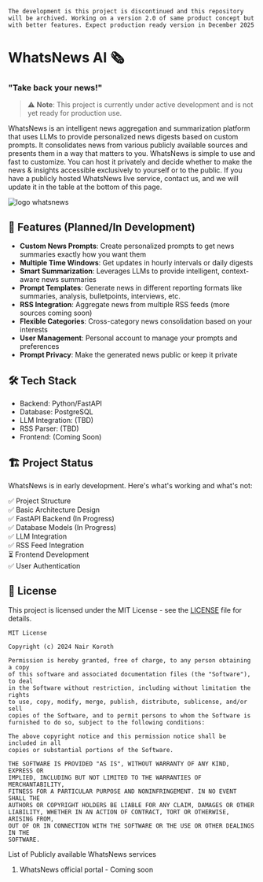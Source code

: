 `The development is this project is discontinued and this repository will be archived. Working on a version 2.0 of same product concept but with better features. Expect production ready version in December 2025`

# WhatsNews AI 🗞️
### "Take back your news!"

> ⚠️ **Note**: This project is currently under active development and is not yet ready for production use.

WhatsNews is an intelligent news aggregation and summarization platform that uses LLMs to provide personalized news digests based on custom prompts. It consolidates news from various publicly available sources and presents them in a way that matters to you. WhatsNews is simple to use and fast to customize. You can host it privately and decide whether to make the news & insights accessible exclusively to yourself or to the public. If you have a publicly hosted WhatsNews live service, contact us, and we will update it in the table at the bottom of this page.

![logo whatsnews](https://github.com/user-attachments/assets/edaf87c4-ac35-400b-a680-159279a133a6)



## 🚀 Features (Planned/In Development)

- **Custom News Prompts**: Create personalized prompts to get news summaries exactly how you want them
- **Multiple Time Windows**: Get updates in hourly intervals or daily digests
- **Smart Summarization**: Leverages LLMs to provide intelligent, context-aware news summaries
- **Prompt Templates**: Generate news in different reporting formats like summaries, analysis, bulletpoints, interviews, etc.
- **RSS Integration**: Aggregate news from multiple RSS feeds (more sources coming soon)
- **Flexible Categories**: Cross-category news consolidation based on your interests
- **User Management**: Personal account to manage your prompts and preferences
- **Prompt Privacy**: Make the generated news public or keep it private

## 🛠️ Tech Stack

- Backend: Python/FastAPI
- Database: PostgreSQL
- LLM Integration: (TBD)
- RSS Parser: (TBD)
- Frontend: (Coming Soon)

## 🏗️ Project Status

WhatsNews is in early development. Here's what's working and what's not:

✅ Project Structure  
✅ Basic Architecture Design  
✅ FastAPI Backend (In Progress)  
✅ Database Models (In Progress)  
✅ LLM Integration  
✅ RSS Feed Integration  
⏳ Frontend Development  
✅ User Authentication  


## 📝 License

This project is licensed under the MIT License - see the [LICENSE](LICENSE) file for details.

```
MIT License

Copyright (c) 2024 Nair Koroth

Permission is hereby granted, free of charge, to any person obtaining a copy
of this software and associated documentation files (the "Software"), to deal
in the Software without restriction, including without limitation the rights
to use, copy, modify, merge, publish, distribute, sublicense, and/or sell
copies of the Software, and to permit persons to whom the Software is
furnished to do so, subject to the following conditions:

The above copyright notice and this permission notice shall be included in all
copies or substantial portions of the Software.

THE SOFTWARE IS PROVIDED "AS IS", WITHOUT WARRANTY OF ANY KIND, EXPRESS OR
IMPLIED, INCLUDING BUT NOT LIMITED TO THE WARRANTIES OF MERCHANTABILITY,
FITNESS FOR A PARTICULAR PURPOSE AND NONINFRINGEMENT. IN NO EVENT SHALL THE
AUTHORS OR COPYRIGHT HOLDERS BE LIABLE FOR ANY CLAIM, DAMAGES OR OTHER
LIABILITY, WHETHER IN AN ACTION OF CONTRACT, TORT OR OTHERWISE, ARISING FROM,
OUT OF OR IN CONNECTION WITH THE SOFTWARE OR THE USE OR OTHER DEALINGS IN THE
SOFTWARE.
```

List of Publicly available WhatsNews services
1. WhatsNews official portal - Coming soon
